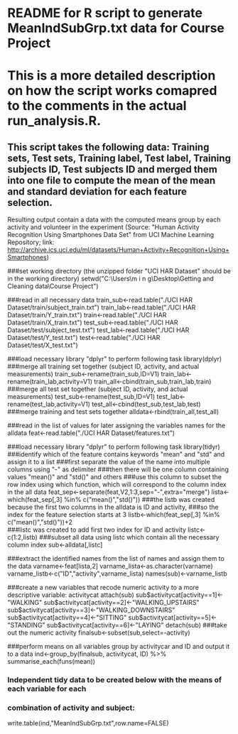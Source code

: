 # README for R script to generate MeanIndSubGrp.txt data for Course Project
# This is a more detailed description on how the script works comapred to the comments in the actual run_analysis.R.

## This script takes the following data: Training sets, Test sets, Training label, Test label, Training subjects ID, Test subjects ID and merged them into one file to compute the mean of the mean and standard deviation for each feature selection.
Resulting output contain a data with the computed means group by each activity and volunteer in the experiment
(Source: "Human Activity Recognition Using Smartphones Data Set" from UCI Machine Learning Repository;
link: http://archive.ics.uci.edu/ml/datasets/Human+Activity+Recognition+Using+Smartphones)

###set working directory (the unzipped folder "UCI HAR Dataset" should be in the working directory)
	setwd("C:\\Users\\m i n g\\Desktop\\Getting and Cleaning data\\Course Project")

###read in all necessary data
	train_sub<-read.table("./UCI HAR Dataset/train/subject_train.txt")
	train_lab<-read.table("./UCI HAR Dataset/train/Y_train.txt")
	train<-read.table("./UCI HAR Dataset/train/X_train.txt")
	test_sub<-read.table("./UCI HAR Dataset/test/subject_test.txt")
	test_lab<-read.table("./UCI HAR Dataset/test/Y_test.txt")
	test<-read.table("./UCI HAR Dataset/test/X_test.txt")

###load necessary library "dplyr" to perform following task
	library(dplyr)
###merge all training set together (subject ID, activity, and actual measurements)
	train_sub<-rename(train_sub,ID=V1)
	train_lab<-rename(train_lab,activity=V1)
	train_all<-cbind(train_sub,train_lab,train)
###merge all test set together (subject ID, activity, and actual measurements)
	test_sub<-rename(test_sub,ID=V1)
	test_lab<-rename(test_lab,activity=V1)
	test_all<-cbind(test_sub,test_lab,test)
###merge training and test sets together
	alldata<-rbind(train_all,test_all)

###read in the list of values for later assigning the variables names for the alldata
	feat<-read.table("./UCI HAR Dataset/features.txt")

###load necessary library "dplyr" to perform following task
	library(tidyr)
###identify which of the feature contains keywords "mean" and "std" and assign it to a list
###first separate the value of the name into multiple columns using "-" as delimiter
###then there will be one column containing values "mean()" and "std()" and others
###use this column to subset the row index using which function, which will correspond to the column index in the all data
	feat_sep<-separate(feat,V2,1:3,sep="-",extra="merge")
	lista<-which(feat_sep[,3] %in% c("mean()","std()"))
###the listb was created because the first two columns in the alldata is ID and activity,
###so the index for the feature selection starts at 3
	listb<-which(feat_sep[,3] %in% c("mean()","std()"))+2	
###listc was created to add first two index for ID and activity
	listc<-c(1:2,listb)
###subset all data using listc which contain all the necessary column index
	sub<-alldata[,listc]

###extract the identified names from the list of names and assign them to the data
	varname<-feat[lista,2]
	varname_lista<-as.character(varname)
	varname_listb<-c("ID","activity",varname_lista)
	names(sub)<-varname_listb

###create a new variables that recode numeric activity to a more descriptive variable: activitycat
	attach(sub)
	sub$activitycat[activity==1]<-"WALKING"
	sub$activitycat[activity==2]<-"WALKING_UPSTAIRS"
	sub$activitycat[activity==3]<-"WALKING_DOWNSTAIRS"
	sub$activitycat[activity==4]<-"SITTING"
	sub$activitycat[activity==5]<-"STANDING"
	sub$activitycat[activity==6]<-"LAYING"
	detach(sub)
###take out the numeric activity
	finalsub<-subset(sub,select=-activity)

###perform means on all variables group by activitycar and ID and output it to a data
	ind<-group_by(finalsub, activitycat, ID) %>% summarise_each(funs(mean))

### Independent tidy data to be created below with the means of each variable for each
### combination of activity and subject:
write.table(ind,"MeanIndSubGrp.txt",row.name=FALSE)
